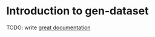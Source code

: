 # Introduction to gen-dataset

TODO: write [great documentation](http://jacobian.org/writing/what-to-write/)
